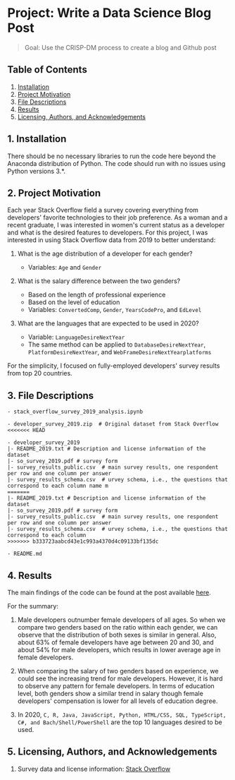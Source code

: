 # Project: Write a Data Science Blog Post
> Goal: Use the CRISP-DM process to create a blog and Github post <br>


## Table of Contents
  1. [Installation](#installation)  
  2. [Project Motivation](#motivation)  
  3. [File Descriptions](#files)  
  4. [Results](#results)  
  5. [Licensing, Authors, and Acknowledgements](#credits) 


<a id='installation'></a>

## 1. Installation
There should be no necessary libraries to run the code here beyond the Anaconda distribution of Python. The code should run with no issues using Python versions 3.*.


<a id='motivation'></a>

## 2. Project Motivation
Each year Stack Overflow field a survey covering everything from developers' favorite technologies to their job preference. As a woman and a recent graduate, I was interested in women's current status as a developer and what is the desired features to developers. For this project, I was interested in using Stack Overflow data from 2019 to better understand:

  1. What is the age distribution of a developer for each gender?
     * Variables: `Age` and `Gender`

  2. What is the salary difference between the two genders?
     * Based on the length of professional experience
     * Based on the level of education
     * Variables: `ConvertedComp`, `Gender`, `YearsCodePro`, and `EdLevel` 
  
  3. What are the languages that are expected to be used in 2020?
     * Variable: `LanguageDesireNextYear`
     * The same method can be applied to `DatabaseDesireNextYear`, `PlatformDesireNextYear`, and `WebFrameDesireNextYearplatforms`

For the simplicity, I focused on fully-employed developers' survey results from top 20 countries. 


<a id='files'></a>

## 3. File Descriptions
  ```
  - stack_overflow_survey_2019_analysis.ipynb

  - developer_survey_2019.zip  # Original dataset from Stack Overflow
<<<<<<< HEAD
  
  - developer_survey_2019
  |- README_2019.txt # Description and license information of the dataset
  |- so_survey_2019.pdf # survey form
  |- survey_results_public.csv  # main survey results, one respondent per row and one column per answer
  |- survey_results_schema.csv  # urvey schema, i.e., the questions that correspond to each column name m
=======
  |- README_2019.txt # Description and license information of the dataset
  |- so_survey_2019.pdf # survey form
  |- survey_results_public.csv  # main survey results, one respondent per row and one column per answer
  |- survey_results_schema.csv  # urvey schema, i.e., the questions that correspond to each column
>>>>>>> b333723aabcd43e1c993a4370d4c09133bf135dc

  - README.md
  ```


<a id='results'></a>

## 4. Results
The main findings of the code can be found at the post available [here]().

For the summary: 
  1. Male developers outnumber female developers of all ages. So when we compare two genders based on the ratio within each gender, we can observe that the distribution of both sexes is similar in general. Also, about 63% of female developers have age between 20 and 30, and about 54% for male developers, which results in lower average age in female developers.

  2. When comparing the salary of two genders based on experience, we could see the increasing trend for male developers. However, it is hard to observe any pattern for female developers. In terms of education level, both genders show a similar trend in salary though female developers' compensation is lower for all levels of education degree.

  3. In 2020, `C, R, Java, JavaScript, Python, HTML/CSS, SQL, TypeScript, C#, and Bach/Shell/PowerShell` are the top 10 languages desired to be used.


<a id='credits'></a>

## 5. Licensing, Authors, and Acknowledgements
  1. Survey data and license information: [Stack Overflow](https://insights.stackoverflow.com/survey/)

